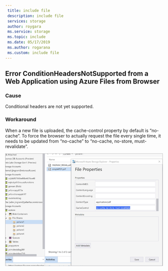 ```yaml
---
 title: include file
 description: include file
 services: storage
 author: roygara
 ms.service: storage
 ms.topic: include
 ms.date: 05/17/2019
 ms.author: rogarana
 ms.custom: include file
---
```


## Error ConditionHeadersNotSupported from a Web Application using Azure Files from Browser

### Cause

Conditional headers are not yet supported.

### Workaround

When a new file is uploaded, the cache-control property by default is “no-cache”. To force the browser to actually request the file every single time, it needs to be updated from “no-cache” to “no-cache, no-store, must-revalidate”.

![Cache-control-property update](media/storage-files-condition-headers/cachecontroloptions.png)